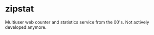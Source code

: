 # zipstat
Multiuser web counter and statistics service from the 00's. Not actively developed anymore.
